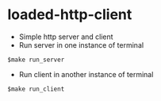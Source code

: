 # loaded-http-client

- Simple http server and client
- Run server in one instance of terminal
```
$make run_server
```
- Run client in another instance of terminal
```
$make run_client
```
